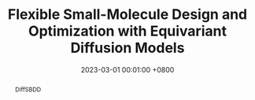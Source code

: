 ---
title:          Flexible Small-Molecule Design and Optimization with Equivariant Diffusion Models
date:           2023-03-01 00:01:00 +0800
selected:       false
pub:            "MLDD @ ICLR"
# pub_pre:        "Submitted to "
# pub_post:       'Under review.'
# pub_last:       ' <span class="badge badge-pill badge-custom badge-success">Spotlight</span>'
pub_date:       "2023"

abstract: >-
  DiffSBDD 
cover:          assets/images/covers/painting.png
authors:
  - Charles Harris
  - Keiran Didi
  - Arne Schneuing
  - Yuanqi Du
  - Arian Jamasb
  - Michael Bronstein
  - Bruno Correia 
  - Tom Blundell
  - Pietro Lió
links:
  Paper: https://drive.google.com/file/d/11kSYs6WYAg2_D0HtF8NxG7e6dUGQcVaL/view
---